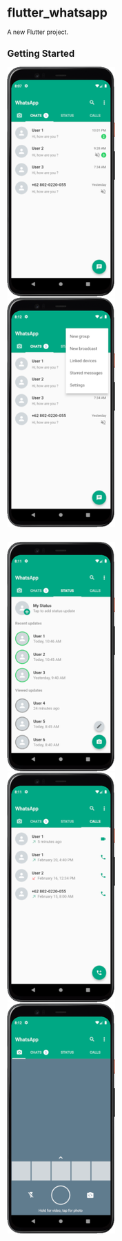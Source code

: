 # flutter_whatsapp

A new Flutter project.

## Getting Started

<p float="left">
  <img src="/assets/images/ss_chats_1.png" width="250"/>
  &nbsp;&nbsp;&nbsp;&nbsp;
  <img src="/assets/images/ss_chats_2.png" width="250"/>
</p>
<br/>
<img src="/assets/images/ss_status.png" width="250"/>
<br/>
<img src="/assets/images/ss_calls.png" width="250"/>
<br/>
<img src="/assets/images/ss_camera.png" width="250"/>
